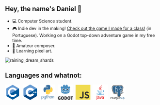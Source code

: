 ## Hey, the name's Daniel 👋
 - :computer: Computer Science student. 
 - :video_game: Indie dev in the making! [Check out the game I made for a class!](https://algumnome--danielmw.repl.co/) (in Portuguese). Working on a Godot top-down adventure game in my free time. 
 - :musical_keyboard: Amateur composer. 
 - :muscle: Learning pixel art. 
 
![raining_dream_shards](https://user-images.githubusercontent.com/70720034/181996568-93bfe168-d45b-4dd0-a917-7769eabbfd5e.gif)

## Languages and whatnot:
<img src="https://github.com/devicons/devicon/blob/master/icons/c/c-original.svg" title="C" width="50" height="50"/>&nbsp;
<img src="https://github.com/devicons/devicon/blob/master/icons/cplusplus/cplusplus-original.svg" title="C++" width="50" height="50"/>&nbsp;
<img src="https://github.com/devicons/devicon/blob/master/icons/python/python-original-wordmark.svg" title="Python" width="50" height="50"/>&nbsp;
<img src="https://github.com/devicons/devicon/blob/master/icons/godot/godot-original-wordmark.svg" title="Godot" width="50" height="50"/>&nbsp;
<img src="https://github.com/devicons/devicon/blob/master/icons/javascript/javascript-original.svg" title="JavaScript" width="50" height="50"/>&nbsp;
<img src="https://github.com/devicons/devicon/blob/master/icons/java/java-original-wordmark.svg" title="Java" width="50" height="50"/>&nbsp;
<img src="https://github.com/devicons/devicon/blob/master/icons/postgresql/postgresql-original-wordmark.svg" title="Java" width="50" height="50"/>&nbsp;


<!---
D-Waack/D-Waack is a ✨ special ✨ repository because its `README.md` (this file) appears on your GitHub profile.
You can click the Preview link to take a look at your changes.
--->
